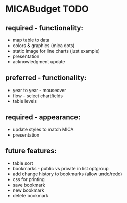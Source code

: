 # MICABudget TODO

## required - functionality:
* map table to data
* colors & graphics (mica dots)
* static image for line charts (just example)
* presentation
* acknowledgment update

## preferred - functionality:
* year to year - mouseover
* flow - select chartfields
* table levels

## required - appearance:
* update styles to match MICA
* presentation

## future features:
* table sort
* bookmarks - public vs private in list optgroup
* add change history to bookmarks (allow undo/redo)
* css for printing
* save bookmark
* new bookmark
* delete bookmark

